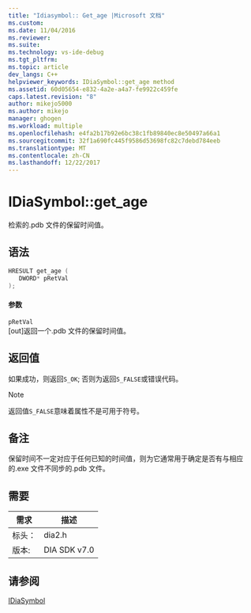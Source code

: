 ```yaml
---
title: "Idiasymbol:: Get_age |Microsoft 文档"
ms.custom: 
ms.date: 11/04/2016
ms.reviewer: 
ms.suite: 
ms.technology: vs-ide-debug
ms.tgt_pltfrm: 
ms.topic: article
dev_langs: C++
helpviewer_keywords: IDiaSymbol::get_age method
ms.assetid: 60d05654-e832-4a2e-a4a7-fe9922c459fe
caps.latest.revision: "8"
author: mikejo5000
ms.author: mikejo
manager: ghogen
ms.workload: multiple
ms.openlocfilehash: e4fa2b17b92e6bc38c1fb89840ec8e50497a66a1
ms.sourcegitcommit: 32f1a690fc445f9586d53698fc82c7debd784eeb
ms.translationtype: MT
ms.contentlocale: zh-CN
ms.lasthandoff: 12/22/2017
---
```

# <a name="idiasymbolgetage"></a>IDiaSymbol::get_age
检索的.pdb 文件的保留时间值。  
  
## <a name="syntax"></a>语法  
  
```C++  
HRESULT get_age (   
   DWORD* pRetVal  
);  
```  
  
#### <a name="parameters"></a>参数  
 `pRetVal`  
 [out]返回一个.pdb 文件的保留时间值。  
  
## <a name="return-value"></a>返回值  
 如果成功，则返回`S_OK`; 否则为返回`S_FALSE`或错误代码。  
  
> [!NOTE]
>  返回值`S_FALSE`意味着属性不是可用于符号。  
  
## <a name="remarks"></a>备注  
 保留时间不一定对应于任何已知的时间值，则为它通常用于确定是否有与相应的.exe 文件不同步的.pdb 文件。  
  
## <a name="requirements"></a>需要  
  
|需求|描述|  
|-----------------|-----------------|  
|标头：|dia2.h|  
|版本:|DIA SDK v7.0|  
  
## <a name="see-also"></a>请参阅  
 [IDiaSymbol](../../debugger/debug-interface-access/idiasymbol.md)